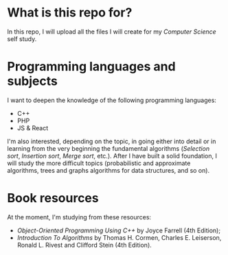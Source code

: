 # What is this repo for?

In this repo, I will upload all the files I will create for my *Computer Science* self study. 

# Programming languages and subjects 

I want to deepen the knowledge of the following programming languages:
- C++ 
- PHP
- JS & React
 
I'm also interested, depending on the topic, in going either into detail or in learning from the very beginning the fundamental algorithms (_Selection sort_, _Insertion sort_, _Merge sort_, etc.). 
After I have built a solid foundation, I will study the more difficult topics (probabilistic and approximate algorithms, trees and graphs algorithms for data structures, and so on).

# Book resources 

At the moment, I'm studying from these resources:
- *Object-Oriented Programming Using C++* by Joyce Farrell (4th Edition);
- *Introduction To Algorithms* by Thomas H. Cormen, Charles E. Leiserson, Ronald L. Rivest and Clifford Stein (4th Edition).
